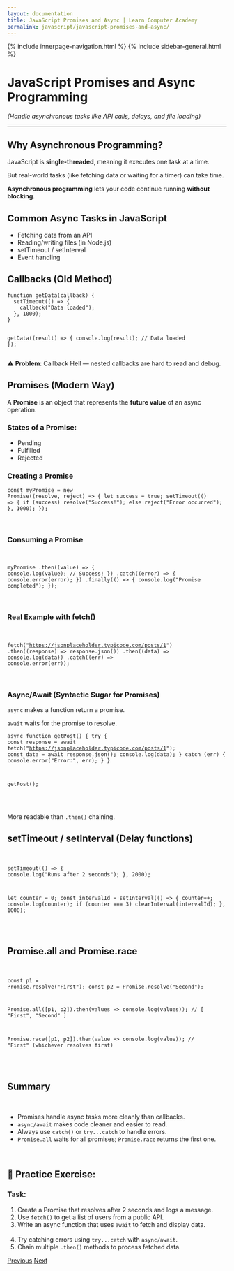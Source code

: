 ```yaml
---
layout: documentation
title: JavaScript Promises and Async | Learn Computer Academy
permalink: javascript/javascript-promises-and-async/
---
```

<div class="loader">
{% include innerpage-navigation.html %}
{% include sidebar-general.html %}
            <div class="page-content">
                <div class="content-wrapper">
                    <div class="row">
                        <div class="col-md-9 content">
                            <!-- Your content goes started here -->
                            <div class="doc-content">
                                <h1>JavaScript Promises and Async Programming</h1>
                                <p><em>(Handle asynchronous tasks like API calls, delays, and file loading)</em></p>
                                <hr>
                                <h2>Why Asynchronous Programming?</h2>
                                <p>JavaScript is <strong>single-threaded</strong>, meaning it executes one task at a time.</p>
                                <p>But real-world tasks (like fetching data or waiting for a timer) can take time.</p>
                                <p><strong>Asynchronous programming</strong> lets your code continue running <strong>without blocking</strong>.</p>
                                <h2>Common Async Tasks in JavaScript</h2>
                                <ul>
                                  <li>Fetching data from an API</li>
                                  <li>Reading/writing files (in Node.js)</li>
                                  <li>setTimeout / setInterval</li>
                                  <li>Event handling</li>
                                </ul>
                                <h2>Callbacks (Old Method)</h2>
                                <pre class="snippet"><code class="js">function getData(callback) {
  setTimeout(() => {
    callback("Data loaded");
  }, 1000);
}
                                
getData((result) => {
  console.log(result); // Data loaded
});</code></pre>
                                <p>⚠️ <strong>Problem</strong>: Callback Hell — nested callbacks are hard to read and debug.</p>
                                <h2>Promises (Modern Way)</h2>
                                <p>A <strong>Promise</strong> is an object that represents the <strong>future value</strong> of an async operation.</p>
                                <h3>States of a Promise:</h3>
                                <ul>
                                  <li>Pending</li>
                                  <li>Fulfilled</li>
                                  <li>Rejected</li>
                                </ul>
                                <h3>Creating a Promise</h3>
                                <pre class="snippet"><code class="js">const myPromise = new Promise((resolve, reject) => {
  let success = true;
  setTimeout(() => {
    if (success) resolve("Success!");
    else reject("Error occurred");
  }, 1000);
});</code></pre>   
                                <h3>Consuming a Promise</h3>                              
                                <pre class="snippet"><code class="js">myPromise
  .then((value) => {
    console.log(value); // Success!
  })
  .catch((error) => {
    console.error(error);
  })
  .finally(() => {
    console.log("Promise completed");
  });</code></pre>     
                                <h3>Real Example with fetch()</h3>                             
                                <pre class="snippet"><code class="js">fetch("https://jsonplaceholder.typicode.com/posts/1")
  .then((response) => response.json())
  .then((data) => console.log(data))
  .catch((err) => console.error(err));</code></pre>    
                                <h3>Async/Await (Syntactic Sugar for Promises)</h3>
                                <p><code>async</code> makes a function return a promise.</p>
                                <p><code>await</code> waits for the promise to resolve.</p>
                                <pre class="snippet"><code class="js">async function getPost() {
  try {
    const response = await fetch("https://jsonplaceholder.typicode.com/posts/1");
    const data = await response.json();
    console.log(data);
  } catch (err) {
    console.error("Error:", err);
  }
}
                                
getPost();</code></pre>   
                                <p>More readable than <code>.then()</code> chaining.</p> 
                                <h2>setTimeout / setInterval (Delay functions)</h2>                              
                                <pre class="snippet"><code class="js">setTimeout(() => {
  console.log("Runs after 2 seconds");
}, 2000);
                                
let counter = 0;
const intervalId = setInterval(() => {
  counter++;
  console.log(counter);
  if (counter === 3) clearInterval(intervalId);
}, 1000);</code></pre>    
                                <h2>Promise.all and Promise.race</h2>   
                                <pre class="snippet"><code class="js">const p1 = Promise.resolve("First");
const p2 = Promise.resolve("Second");
                                  
Promise.all([p1, p2]).then(values => console.log(values)); // [ "First", "Second" ]
                                  
Promise.race([p1, p2]).then(value => console.log(value)); // "First" (whichever resolves first)</code></pre>   
                                <h2>Summary</h2>  
                                <ul>
                                  <li>Promises handle async tasks more cleanly than callbacks.</li>
                                  <li><code>async/await</code> makes code cleaner and easier to read.</li>
                                  <li>Always use <code>catch()</code> or <code>try...catch</code> to handle errors.</li>
                                  <li><code>Promise.all</code> waits for all promises; <code>Promise.race</code> returns the first one.</li>
                                </ul>                                                 
                              <h2>🧪 Practice Exercise:</h2>
                              <h3>Task:</h3>
                              <ol>
                                  <li>Create a Promise that resolves after 2 seconds and logs a message.</li>
                                  <li>Use <code>fetch()</code> to get a list of users from a public API.</li>
                                  <li>Write an async function that uses <code>await</code> to fetch and display data.</li>                                  
                                  <li>Try catching errors using <code>try...catch</code> with <code>async/await</code>.</li>
                                  <li>Chain multiple <code>.then()</code> methods to process fetched data.</li>
                              </ol>
                            <!-- /.Your content goes ends here -->
                            <div class="footer-btn d-flex justify-content-between">
                                <a href="/javascript/javascript-classes-oop" class="btn"><i class="fas fa-arrow-circle-left"></i>Previous</a>
                                <a href="/javascript/json-and-data-fetching" class="btn">Next<i class="fas fa-arrow-circle-right"></i></a>
                            </div>
                            <!-- /.End of footer button -->
                        </div>
                    </div>
                </div>

